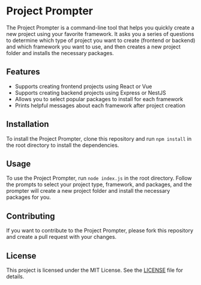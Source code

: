 # Project Prompter

The Project Prompter is a command-line tool that helps you quickly create a new project using your favorite framework. It asks you a series of questions to determine which type of project you want to create (frontend or backend) and which framework you want to use, and then creates a new project folder and installs the necessary packages.

## Features

- Supports creating frontend projects using React or Vue
- Supports creating backend projects using Express or NestJS
- Allows you to select popular packages to install for each framework
- Prints helpful messages about each framework after project creation

## Installation

To install the Project Prompter, clone this repository and run `npm install` in the root directory to install the dependencies.

## Usage

To use the Project Prompter, run `node index.js` in the root directory. Follow the prompts to select your project type, framework, and packages, and the prompter will create a new project folder and install the necessary packages for you.

## Contributing

If you want to contribute to the Project Prompter, please fork this repository and create a pull request with your changes.

## License

This project is licensed under the MIT License. See the [LICENSE](LICENSE) file for details.
